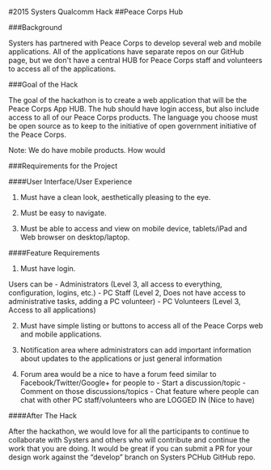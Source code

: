#2015 Systers Qualcomm Hack
##Peace Corps Hub

###Background

Systers has partnered with Peace Corps to develop several web and mobile applications. All of the applications have separate repos on our GitHub page, but we don't have a central HUB for Peace Corps staff and volunteers to access all of the applications.


###Goal of the Hack

The goal of the hackathon is to create a web application that will be the Peace Corps App HUB. The hub should have login access, but also include access to all of our Peace Corps products. The language you choose must be open source as to keep to the initiative of open government initiative of the Peace Corps.

Note: We do have mobile products. How would


###Requirements for the Project


####User Interface/User Experience

1. Must have a clean look, aesthetically pleasing to the eye.

2. Must be easy to navigate.

3. Must be able to access and view on mobile device, tablets/iPad and Web browser on desktop/laptop.


####Feature Requirements

1. Must have login.

Users can be - Administrators (Level 3, all access to everything, configuration, logins, etc.) - PC Staff (Level 2, Does not have access to administrative tasks, adding a PC volunteer) - PC Volunteers (Level 3, Access to all applications)

2. Must have simple listing or buttons to access all of the Peace Corps web and mobile applications.

3. Notification area where administrators can add important information about updates to the applications or just general information

4. Forum area would be a nice to have a forum feed similar to Facebook/Twitter/Google+ for people to - Start a discussion/topic - Comment on those discussions/topics - Chat feature where people can chat with other PC staff/volunteers who are LOGGED IN (Nice to have)


####After The Hack

After the hackathon, we would love for all the participants to continue to collaborate with Systers and others who will contribute and continue the work that you are doing. It would be great if you can submit a PR for your design work against the “develop” branch on Systers PCHub GitHub repo.

